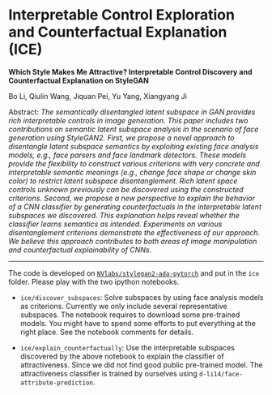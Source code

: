 # Interpretable Control Exploration and Counterfactual Explanation (ICE)

**Which Style Makes Me Attractive? Interpretable Control Discovery and Counterfactual Explanation on StyleGAN**

Bo Li, Qiulin Wang, Jiquan Pei, Yu Yang, Xiangyang Ji

Abstract: _The semantically disentangled latent subspace in GAN provides rich interpretable controls in image generation. This paper includes two contributions on semantic latent subspace analysis in the scenario of face generation using StyleGAN2. 
First, we propose a novel approach to disentangle latent subspace semantics by exploiting existing face analysis models, e.g., face parsers and face landmark detectors. These models provide the flexibility to construct various criterions with very concrete and interpretable semantic meanings (e.g., change face shape or change skin color) to restrict latent subspace disentanglement. Rich latent space controls unknown previously can be discovered using the constructed criterions. 
Second, we propose a new perspective to explain the behavior of a CNN classifier by generating counterfactuals in the interpretable latent subspaces we discovered. This explanation helps reveal whether the classifier learns semantics as intended.
Experiments on various disentanglement criterions demonstrate the effectiveness of our approach. We believe this approach contributes to both areas of image manipulation and counterfactual explainability of CNNs._

----

The code is developed on [`NVlabs/stylegan2-ada-pytorch`](https://github.com/NVlabs/stylegan2-ada-pytorch) and put in the `ice` folder. Please play with the two ipython notebooks.

* `ice/discover_subspaces`: Solve subspaces by using face analysis models as criterions. Currently we only include several representative subspaces. The notebook requires to download some pre-trained models. You might have to spend some efforts to put everything at the right place. See the notebook comments for details.

* `ice/explain_counterfactually`: Use the interpretable subspaces discovered by the above notebook to explain the classifier of attractiveness. Since we did not find good public pre-trained model. The attractiveness classifier is trained by ourselves using `d-li14/face-attribute-prediction`.

